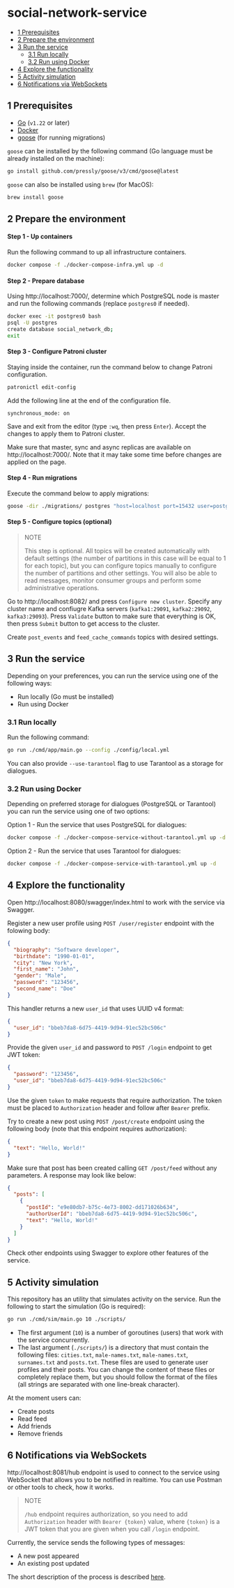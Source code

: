 # social-network-service

* [1 Prerequisites](#1-prerequisites)
* [2 Prepare the environment](#2-prepare-the-environment)
* [3 Run the service](#3-run-the-service)
  * [3.1 Run locally](#31-run-locally)
  * [3.2 Run using Docker](#32-run-using-docker)
* [4 Explore the functionality](#4-explore-the-functionality)
* [5 Activity simulation](#5-activity-simulation)
* [6 Notifications via WebSockets](#6-notifications-via-websockets)

## 1 Prerequisites

* [Go](https://go.dev/) (`v1.22` or later)
* [Docker](https://www.docker.com/)
* [goose](https://github.com/pressly/goose) (for running migrations)

`goose` can be installed by the following command (Go language must be already installed on the machine):

```bash
go install github.com/pressly/goose/v3/cmd/goose@latest
```

`goose` can also be installed using `brew` (for MacOS):

```bash
brew install goose
```

## 2 Prepare the environment

#### Step 1 - Up containers

Run the following command to up all infrastructure containers.

```bash
docker compose -f ./docker-compose-infra.yml up -d
```

#### Step 2 - Prepare database

Using http://localhost:7000/, determine which PostgreSQL node is master and run the following commands (replace `postgres0` if needed).

```bash
docker exec -it postgres0 bash
psql -U postgres
create database social_network_db;
exit
```

#### Step 3 - Configure Patroni cluster

Staying inside the container, run the command below to change Patroni configuration.

```bash
patronictl edit-config
```

Add the following line at the end of the configuration file.

```
synchronous_mode: on
```

Save and exit from the editor (type `:wq`, then press `Enter`). Accept the changes to apply them to Patroni cluster.

Make sure that master, sync and async replicas are available on http://localhost:7000/. Note that it may take some time before changes are applied on the page.

#### Step 4 - Run migrations

Execute the command below to apply migrations:

```bash
goose -dir ./migrations/ postgres "host=localhost port=15432 user=postgres password=123 dbname=social_network_db" up
```

#### Step 5 - Configure topics (optional)

> NOTE
> 
> This step is optional. All topics will be created automatically with default settings (the number of partitions in this case will be equal to 1 for each topic), but you can configure topics manually to configure the number of partitions and other settings. You will also be able to read messages, monitor consumer groups and perform some administrative operations.

Go to http://localhost:8082/ and press `Configure new cluster`. Specify any cluster name and confiugre Kafka servers (`kafka1:29091`, `kafka2:29092`, `kafka3:29093`). Press `Validate` button to make sure that everything is OK, then press `Submit` button to get access to the cluster.

Create `post_events` and `feed_cache_commands` topics with desired settings.

## 3 Run the service

Depending on your preferences, you can run the service using one of the following ways:

* Run locally (Go must be installed)
* Run using Docker

### 3.1 Run locally

Run the following command:

```bash
go run ./cmd/app/main.go --config ./config/local.yml
```

You can also provide `--use-tarantool` flag to use Tarantool as a storage for dialogues.

### 3.2 Run using Docker

Depending on preferred storage for dialogues (PostgreSQL or Tarantool) you can run the service using one of two options:

Option 1 - Run the service that uses PostgreSQL for dialogues:

```sh
docker compose -f ./docker-compose-service-without-tarantool.yml up -d
```

Option 2 - Run the service that uses Tarantool for dialogues:

```sh
docker compose -f ./docker-compose-service-with-tarantool.yml up -d
```

## 4 Explore the functionality

Open http://localhost:8080/swagger/index.html to work with the service via Swagger.

Register a new user profile using `POST /user/register` endpoint with the folowing body:

```json
{
  "biography": "Software developer",
  "birthdate": "1990-01-01",
  "city": "New York",
  "first_name": "John",
  "gender": "Male",
  "password": "123456",
  "second_name": "Doe"
}
```

This handler returns a new `user_id` that uses UUID v4 format:

```json
{
  "user_id": "bbeb7da8-6d75-4419-9d94-91ec52bc506c"
}
```

Provide the given `user_id` and password to `POST /login` endpoint to get JWT token:

```json
{
  "password": "123456",
  "user_id": "bbeb7da8-6d75-4419-9d94-91ec52bc506c"
}
```

Use the given `token` to make requests that require authorization. The token must be placed to `Authorization` header and follow after `Bearer` prefix.

Try to create a new post using `POST /post/create` endpoint using the following body (note that this endpoint requires authorization):

```json
{
  "text": "Hello, World!"
}
```

Make sure that post has been created calling `GET /post/feed` without any parameters. A response may look like below:

```json
{
  "posts": [
    {
      "postId": "e9e80db7-b75c-4e73-8002-dd171026b634",
      "authorUserId": "bbeb7da8-6d75-4419-9d94-91ec52bc506c",
      "text": "Hello, World!"
    }
  ]
}
```

Check other endpoints using Swagger to explore other features of the service.

## 5 Activity simulation

This repository has an utility that simulates activity on the service. Run the following to start the simulation (Go is required):

```bash
go run ./cmd/sim/main.go 10 ./scripts/
```

* The first argument (`10`) is a number of goroutines (users) that work with the service concurrently.
* The last argument (`./scripts/`) is a directory that must contain the following files: `cities.txt`, `male-names.txt`, `male-names.txt`, `surnames.txt` and `posts.txt`. These files are used to generate user profiles and their posts. You can change the content of these files or completely replace them, but you should follow the format of the files (all strings are separated with one line-break character).

At the moment users can:

* Create posts
* Read feed
* Add friends
* Remove friends

## 6 Notifications via WebSockets

http://localhost:8081/hub endpoint is used to connect to the service using WebSocket that allows you to be notified in realtime. You can use Postman or other tools to check, how it works.

> NOTE
> 
> `/hub` endpoint requires authorization, so you need to add `Authorization` header with `Bearer {token}` value, where `{token}` is a JWT token that you are given when you call `/login` endpoint.

Currently, the service sends the following types of messages:

* A new post appeared
* An existing post updated

The short description of the process is described [here](https://github.com/orochi-keydream/social-network-service/wiki/WebSocket-scheme-description).

